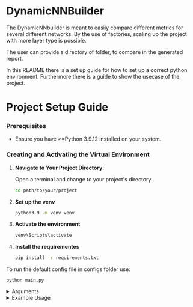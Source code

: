 # DynamicNNBuilder

The DynamicNNbuilder is meant to easily compare different metrics for several different networks. 
By the use of factories, scaling up the project with more layer type is possible.

The user can provide a directory of folder, to compare in the generated report.

In this README there is a set up guide for how to set up a correct python environment.
Furthermore there is a guide to show the usecase of the project.

# Project Setup Guide

### Prerequisites

- Ensure you have >=Python 3.9.12 installed on your system.

### Creating and Activating the Virtual Environment

1. **Navigate to Your Project Directory**:
   
   Open a terminal and change to your project's directory.

   ```bash
   cd path/to/your/project
2. **Set up the venv**

    ```bash
    python3.9 -m venv venv
3. **Activate the environment**
    ```bash
    venv\Scripts\activate
4. **Install the requirementes**
    ```bash
    pip install -r requirements.txt
    ```


To run the default config file in configs folder use:

`python main.py`

<details>
  <summary>Arguments</summary>

The `DynamicNNBuilder` uses an `ArgumentParser` to manage command-line options. Here's a breakdown of all available options:

| Option        | Short | Type   | Default        | Description                                                                                                                                                                                                                                                                                               |
|---------------|-------|--------|----------------|-----------------------------------------------------------------------------------------------------------------------------------------------------------------------------------------------------------------------------------------------------------------------------------------------------------|
| `--file`      | `-f`  | string | `_config_path` | Path to the main configuration file (TOML).  This can be a single `.toml` file or a directory containing multiple `.toml` files. If a directory is provided, the builder will process all `.toml` files within it.                                                                                               |
| `--save`      | `-s`  | string | `"parameters"`  | Filename (without extension) to save the trained model's parameters. The saved file will be placed in a directory (likely a "parameters" folder, but this might depend on other configurations).                                                                                                      |
| `--load`      | `-l`  | string | `None`         | Filename (without extension) to load pre-trained model parameters.  The code expects the file to be in the same location where parameters are saved. If this option is provided, the model will load these parameters instead of training from scratch.                                                  |
| `--kaggle`    | `-k`  | bool   | `False`        | If set to `True`, the network will be used to generate a CSV prediction file suitable for Kaggle competitions. This assumes the code is set up to handle the Kaggle data format and prediction generation.                                                                                             |
| `--conf_dir`  | `-cd` | string | `None`         | Path to a directory containing configuration files (TOML). This is an alternative way to provide configurations, especially useful when comparing multiple network configurations. If this is provided it will overwrite the `-f` flag.                                                                   |
| `--report`    | `-r`  | bool   | `False`        | If set to `True`, a report summarizing the training results and other relevant metrics will be generated.                                                                                                                                                                                            |
| `--report_dir`| `-rd` | string | `"report"`     | Path to the directory where the generated report will be saved.                                                                                                                                                                                                                                         |
</details>

<details>
<summary>Example Usage</summary>

* **Running with a specific TOML file:**
  ```bash
  python main.py -f path/to/my_config.toml
  ```
</summary>

**!!! UNDER DEVELOPMENT !!!**

To easily(well not yet) create and then run toml file, use:

`python check.py`

This uses the tkinter library to make the toml file you want to run.


